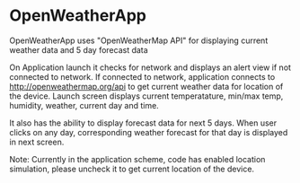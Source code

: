 # OpenWeatherApp
OpenWeatherApp uses "OpenWeatherMap API" for displaying current weather data and 5 day forecast data

On Application launch it checks for network and displays an alert view if not connected to network.
If connected to network, application connects to http://openweathermap.org/api to get current weather data for location of the device.
Launch screen displays current temperatature, min/max temp, humidity, weather, current day and time.

It also has the ability to display forecast data for next 5 days.
When user clicks on any day, corresponding weather forecast for that day is displayed in next screen.

Note: Currently in the application scheme, code has enabled location simulation, please uncheck it to get current location of the device.
